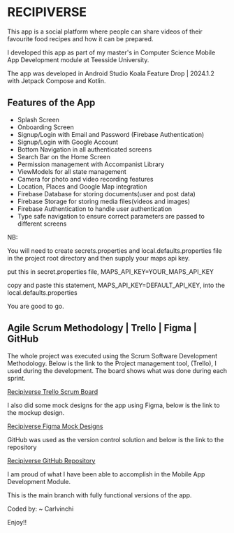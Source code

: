 # RECIPIVERSE

This app is a social platform where people can share videos of their favourite food recipes and how it can be prepared.

I developed this app as part of my master's in Computer Science Mobile App Development module at Teesside University.

The app was developed in Android Studio Koala Feature Drop | 2024.1.2 with Jetpack Compose and Kotlin.


## Features of the App

- Splash Screen
- Onboarding Screen
- Signup/Login with Email and Password (Firebase Authentication)
- Signup/Login with Google Account
- Bottom Navigation in all authenticated screens
- Search Bar on the Home Screen
- Permission management with Accompanist Library
- ViewModels for all state management
- Camera for photo and video recording features
- Location, Places and Google Map integration
- Firebase Database for storing documents(user and post data)
- Firebase Storage for storing media files(videos and images)
- Firebase Authentication to handle user authentication
- Type safe navigation to ensure correct parameters are passed to different screens

NB: 

You will need to create secrets.properties and local.defaults.properties file in the project root directory and then supply your maps api key.

put this in secret.properties file, MAPS_API_KEY=YOUR_MAPS_API_KEY

copy and paste this statement, MAPS_API_KEY=DEFAULT_API_KEY, into the local.defaults.properties

You are good to go.

## Agile Scrum Methodology | Trello | Figma | GitHub 

The whole project was executed using the Scrum Software Development Methodology.
Below is the link to the Project management tool, (Trello), I used during the development. The board shows what was done during each sprint.

[Recipiverse Trello Scrum Board](https://trello.com/b/Ub28stUq/mad-agile-sprint-board)


I also did some mock designs for the app using Figma, below is the link to the mockup design.

[Recipiverse Figma Mock Designs](https://www.figma.com/design/HUHhill7Xn5aXKy1B0YIoS/Authentication-Screens?node-id=1401-57&t=mh1IfH6vfzX4RATk-1)


GitHub was used as the version control solution and below is the link to the repository

[Recipiverse GitHub Repository](https://github.com/Carlvinchi/recipiverse/tree/main)



I am proud of what I have been able to accomplish in the Mobile App Development Module.


This is the main branch with fully functional versions of the app.




Coded by: ~ Carlvinchi

Enjoy!!
